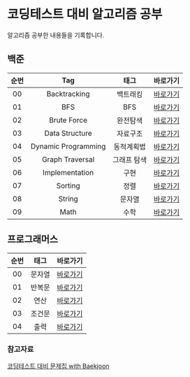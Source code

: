 # 코딩테스트 대비 알고리즘 공부

알고리즘 공부한 내용들을 기록합니다.

## 백준

| 순번 | Tag                          | 태그                | 바로가기    | 
| :--: | :--------------------------: | :-----------------: | :------:  |
| 00 | Backtracking | 백트래킹 | [바로가기](https://github.com/SSUHYUNKIM/Algorithm/blob/main/backtracking/README.md) |
| 01 | BFS | BFS | [바로가기](https://github.com/SSUHYUNKIM/Algorithm/blob/main/BFS/README.md) |
| 02 | Brute Force | 완전탐색 | [바로가기](https://github.com/SSUHYUNKIM/Algorithm/blob/main/BruteForce/README.md) |
| 03 | Data Structure | 자료구조 | [바로가기](https://github.com/SSUHYUNKIM/Algorithm/blob/main/DataStructure/README.md) |
| 04 | Dynamic Programming | 동적계획법 | [바로가기](https://github.com/SSUHYUNKIM/Algorithm/blob/main/GraphTraversal/README.md) |
| 05 | Graph Traversal | 그래프 탐색 | [바로가기](https://github.com/SSUHYUNKIM/Algorithm/blob/main/DP/README.md) |
| 06 | Implementation | 구현 | [바로가기](https://github.com/SSUHYUNKIM/Algorithm/blob/main/implementation/README.md) |
| 07 | Sorting | 정렬 | [바로가기](https://github.com/SSUHYUNKIM/Algorithm/blob/main/Sorting/README.md) |
| 08 | String | 문자열 | [바로가기](https://github.com/SSUHYUNKIM/Algorithm/blob/main/String/README.md) |
| 09 | Math | 수학 | [바로가기](https://github.com/SSUHYUNKIM/Algorithm/blob/main/math/README.md) |

## 프로그래머스

| 순번 | 태그                | 바로가기    | 
| :--: | :-----------------: | :------:  |
| 00 | 문자열 | [바로가기](https://github.com/SSUHYUNKIM/Algorithm/blob/main/%EB%AC%B8%EC%9E%90%EC%97%B4/README.md) |
| 01 | 반복문 | [바로가기](https://github.com/SSUHYUNKIM/Algorithm/blob/main/%EB%B0%98%EB%B3%B5%EB%AC%B8/README.md) |
| 02 | 연산 | [바로가기](https://github.com/SSUHYUNKIM/Algorithm/blob/main/%EC%97%B0%EC%82%B0/README.md) |
| 03 | 조건문 | [바로가기](https://github.com/SSUHYUNKIM/Algorithm/blob/main/%EC%A1%B0%EA%B1%B4%EB%AC%B8/README.md) |
| 04 | 출력 | [바로가기](https://github.com/SSUHYUNKIM/Algorithm/blob/main/%EC%B6%9C%EB%A0%A5/README.md) |



### 참고자료
[코딩테스트 대비 문제집 with Baekjoon](https://github.com/tony9402/baekjoon)
